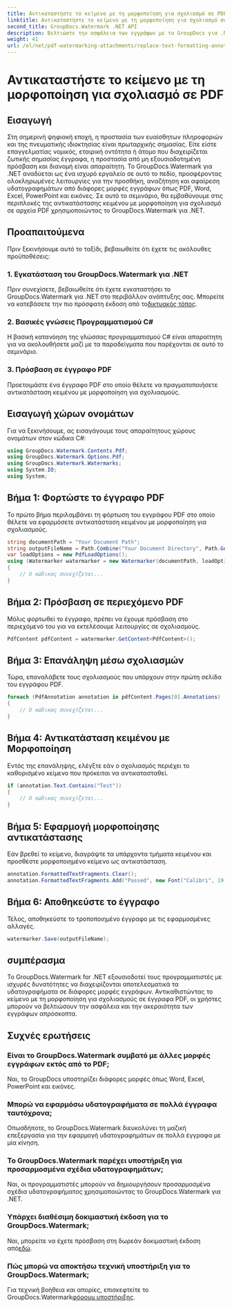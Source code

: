 ```yaml
---
title: Αντικαταστήστε το κείμενο με τη μορφοποίηση για σχολιασμό σε PDF
linktitle: Αντικαταστήστε το κείμενο με τη μορφοποίηση για σχολιασμό σε PDF
second_title: GroupDocs.Watermark .NET API
description: Βελτιώστε την ασφάλεια των εγγράφων με το GroupDocs για .NET. Μάθετε πώς να αντικαθιστάτε κείμενο με μορφοποίηση για σχολιασμούς σε αρχεία PDF χωρίς κόπο.
weight: 41
url: /el/net/pdf-watermarking-attachments/replace-text-formatting-annotation-pdf/
---
```


# Αντικαταστήστε το κείμενο με τη μορφοποίηση για σχολιασμό σε PDF

## Εισαγωγή
Στη σημερινή ψηφιακή εποχή, η προστασία των ευαίσθητων πληροφοριών και της πνευματικής ιδιοκτησίας είναι πρωταρχικής σημασίας. Είτε είστε επαγγελματίας νομικός, εταιρική οντότητα ή άτομο που διαχειρίζεται ζωτικής σημασίας έγγραφα, η προστασία από μη εξουσιοδοτημένη πρόσβαση και διανομή είναι απαραίτητη. Το GroupDocs.Watermark για .NET αναδύεται ως ένα ισχυρό εργαλείο σε αυτό το πεδίο, προσφέροντας ολοκληρωμένες λειτουργίες για την προσθήκη, αναζήτηση και αφαίρεση υδατογραφημάτων από διάφορες μορφές εγγράφων όπως PDF, Word, Excel, PowerPoint και εικόνες. Σε αυτό το σεμινάριο, θα εμβαθύνουμε στις περιπλοκές της αντικατάστασης κειμένου με μορφοποίηση για σχολιασμό σε αρχεία PDF χρησιμοποιώντας το GroupDocs.Watermark για .NET.
## Προαπαιτούμενα
Πριν ξεκινήσουμε αυτό το ταξίδι, βεβαιωθείτε ότι έχετε τις ακόλουθες προϋποθέσεις:
### 1. Εγκατάσταση του GroupDocs.Watermark για .NET
 Πριν συνεχίσετε, βεβαιωθείτε ότι έχετε εγκαταστήσει το GroupDocs.Watermark για .NET στο περιβάλλον ανάπτυξης σας. Μπορείτε να κατεβάσετε την πιο πρόσφατη έκδοση από το[δικτυακός τόπος](https://releases.groupdocs.com/Watermark/net/).
### 2. Βασικές γνώσεις Προγραμματισμού C#
Η βασική κατανόηση της γλώσσας προγραμματισμού C# είναι απαραίτητη για να ακολουθήσετε μαζί με τα παραδείγματα που παρέχονται σε αυτό το σεμινάριο.
### 3. Πρόσβαση σε έγγραφο PDF
Προετοιμάστε ένα έγγραφο PDF στο οποίο θέλετε να πραγματοποιήσετε αντικατάσταση κειμένου με μορφοποίηση για σχολιασμούς.

## Εισαγωγή χώρων ονομάτων
Για να ξεκινήσουμε, ας εισαγάγουμε τους απαραίτητους χώρους ονομάτων στον κώδικα C#:
```csharp
using GroupDocs.Watermark.Contents.Pdf;
using GroupDocs.Watermark.Options.Pdf;
using GroupDocs.Watermark.Watermarks;
using System.IO;
using System;
```
## Βήμα 1: Φορτώστε το έγγραφο PDF
Το πρώτο βήμα περιλαμβάνει τη φόρτωση του εγγράφου PDF στο οποίο θέλετε να εφαρμόσετε αντικατάσταση κειμένου με μορφοποίηση για σχολιασμούς.
```csharp
string documentPath = "Your Document Path";
string outputFileName = Path.Combine("Your Document Directory", Path.GetFileName(documentPath));
var loadOptions = new PdfLoadOptions();
using (Watermarker watermarker = new Watermarker(documentPath, loadOptions))
{
    // Ο κώδικας συνεχίζεται...
}
```
## Βήμα 2: Πρόσβαση σε περιεχόμενο PDF
Μόλις φορτωθεί το έγγραφο, πρέπει να έχουμε πρόσβαση στο περιεχόμενό του για να εκτελέσουμε λειτουργίες σε σχολιασμούς.
```csharp
PdfContent pdfContent = watermarker.GetContent<PdfContent>();
```
## Βήμα 3: Επανάληψη μέσω σχολιασμών
Τώρα, επαναλάβετε τους σχολιασμούς που υπάρχουν στην πρώτη σελίδα του εγγράφου PDF.
```csharp
foreach (PdfAnnotation annotation in pdfContent.Pages[0].Annotations)
{
    // Ο κώδικας συνεχίζεται...
}
```
## Βήμα 4: Αντικατάσταση κειμένου με Μορφοποίηση
Εντός της επανάληψης, ελέγξτε εάν ο σχολιασμός περιέχει το καθορισμένο κείμενο που πρόκειται να αντικατασταθεί.
```csharp
if (annotation.Text.Contains("Test"))
{
    // Ο κώδικας συνεχίζεται...
}
```
## Βήμα 5: Εφαρμογή μορφοποίησης αντικατάστασης
Εάν βρεθεί το κείμενο, διαγράψτε τα υπάρχοντα τμήματα κειμένου και προσθέστε μορφοποιημένο κείμενο ως αντικατάσταση.
```csharp
annotation.FormattedTextFragments.Clear();
annotation.FormattedTextFragments.Add("Passed", new Font("Calibri", 19, FontStyle.Bold), Color.Red, Color.Aqua);
```
## Βήμα 6: Αποθηκεύστε το έγγραφο
Τέλος, αποθηκεύστε το τροποποιημένο έγγραφο με τις εφαρμοσμένες αλλαγές.
```csharp
watermarker.Save(outputFileName);
```

## συμπέρασμα
Το GroupDocs.Watermark for .NET εξουσιοδοτεί τους προγραμματιστές με ισχυρές δυνατότητες να διαχειρίζονται αποτελεσματικά τα υδατογραφήματα σε διάφορες μορφές εγγράφων. Αντικαθιστώντας το κείμενο με τη μορφοποίηση για σχολιασμούς σε έγγραφα PDF, οι χρήστες μπορούν να βελτιώσουν την ασφάλεια και την ακεραιότητα των εγγράφων απρόσκοπτα.
## Συχνές ερωτήσεις
### Είναι το GroupDocs.Watermark συμβατό με άλλες μορφές εγγράφων εκτός από το PDF;
Ναι, το GroupDocs υποστηρίζει διάφορες μορφές όπως Word, Excel, PowerPoint και εικόνες.
### Μπορώ να εφαρμόσω υδατογραφήματα σε πολλά έγγραφα ταυτόχρονα;
Οπωσδήποτε, το GroupDocs.Watermark διευκολύνει τη μαζική επεξεργασία για την εφαρμογή υδατογραφημάτων σε πολλά έγγραφα με μία κίνηση.
### Το GroupDocs.Watermark παρέχει υποστήριξη για προσαρμοσμένα σχέδια υδατογραφημάτων;
Ναι, οι προγραμματιστές μπορούν να δημιουργήσουν προσαρμοσμένα σχέδια υδατογραφήματος χρησιμοποιώντας το GroupDocs.Watermark για .NET.
### Υπάρχει διαθέσιμη δοκιμαστική έκδοση για το GroupDocs.Watermark;
 Ναι, μπορείτε να έχετε πρόσβαση στη δωρεάν δοκιμαστική έκδοση από[εδώ](https://releases.groupdocs.com/).
### Πώς μπορώ να αποκτήσω τεχνική υποστήριξη για το GroupDocs.Watermark;
 Για τεχνική βοήθεια και απορίες, επισκεφτείτε το GroupDocs.Watermark[φόρουμ υποστήριξης](https://forum.groupdocs.com/c/watermark/19).